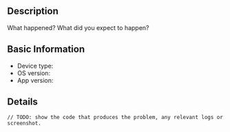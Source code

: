 ## Description

What happened? What did you expect to happen?

## Basic Information

-   Device type:
-   OS version:
-   App version:

## Details

```text
// TODO: show the code that produces the problem, any relevant logs or screenshot.
```

